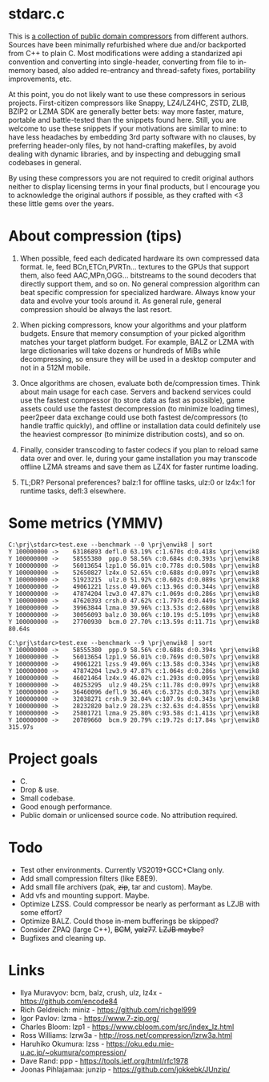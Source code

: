 # stdarc.c

This is [a collection of public domain compressors](src) from different authors. Sources have been minimally refurbished where due and/or backported from C++ to plain C. Most modifications were adding a standarized api convention and converting into single-header, converting from file to in-memory based, also added re-entrancy and thread-safety fixes, portability improvements, etc.

At this point, you do not likely want to use these compressors in serious projects. First-citizen compressors like Snappy, LZ4/LZ4HC, ZSTD, ZLIB, BZIP2 or LZMA SDK are generally better bets: way more faster, mature, portable and battle-tested than the snippets found here. Still, you are welcome to use these snippets if your motivations are similar to mine: to have less headaches by embedding 3rd party software with no clauses, by preferring header-only files, by not hand-crafting makefiles, by avoid dealing with dynamic libraries, and by inspecting and debugging small codebases in general.

By using these compressors you are not required to credit original authors neither to display licensing terms in your final products, but I encourage you to acknowledge the original authors if possible, as they crafted with <3 these little gems over the years.

# About compression (tips)

1. When possible, feed each dedicated hardware its own compressed data format. Ie, feed BCn,ETCn,PVRTn... textures to the GPUs that support them, also feed AAC,MPn,OGG... bitstreams to the sound decoders that directly support them, and so on. No general compression algorithm can beat specific compression for specialized hardware. Always know your data and evolve your tools around it. As general rule, general compression should be always the last resort.

1. When picking compressors, know your algorithms and your platform budgets. Ensure that memory consumption of your picked algorithm matches your target platform budget. For example, BALZ or LZMA with large dictionaries will take dozens or hundreds of MiBs while decompressing, so ensure they will be used in a desktop computer and not in a 512M mobile.

1. Once algorithms are chosen, evaluate both de/compression times. Think about main usage for each case. Servers and backend services could use the fastest compressor (to store data as fast as possible), game assets could use the fastest decompression (to minimize loading times), peer2peer data exchange could use both fastest de/compressors (to handle traffic quickly), and offline or installation data could definitely use the heaviest compressor (to minimize distribution costs), and so on.

1. Finally, consider transcoding to faster codecs if you plan to reload same data over and over. Ie, during your game installation you may transcode offline LZMA streams and save them as LZ4X for faster runtime loading.

1. TL;DR? Personal preferences? balz:1 for offline tasks, ulz:0 or lz4x:1 for runtime tasks, defl:3 elsewhere.

# Some metrics (YMMV)

```
C:\prj\stdarc>test.exe --benchmark --0 \prj\enwik8 | sort
Y 100000000 ->    63186893 defl.0 63.19% c:1.670s d:0.418s \prj\enwik8
Y 100000000 ->    58555380  ppp.0 58.56% c:0.684s d:0.393s \prj\enwik8
Y 100000000 ->    56013654 lzp1.0 56.01% c:0.778s d:0.508s \prj\enwik8
Y 100000000 ->    52650827 lz4x.0 52.65% c:0.688s d:0.097s \prj\enwik8
Y 100000000 ->    51923215  ulz.0 51.92% c:0.602s d:0.089s \prj\enwik8
Y 100000000 ->    49061221 lzss.0 49.06% c:13.96s d:0.344s \prj\enwik8
Y 100000000 ->    47874204 lzw3.0 47.87% c:1.069s d:0.286s \prj\enwik8
Y 100000000 ->    47620393 crsh.0 47.62% c:1.797s d:0.449s \prj\enwik8
Y 100000000 ->    39963844 lzma.0 39.96% c:13.53s d:2.680s \prj\enwik8
Y 100000000 ->    30056093 balz.0 30.06% c:10.19s d:5.109s \prj\enwik8
Y 100000000 ->    27700930  bcm.0 27.70% c:13.59s d:11.71s \prj\enwik8
80.64s
```

```
C:\prj\stdarc>test.exe --benchmark --9 \prj\enwik8 | sort
Y 100000000 ->    58555380  ppp.9 58.56% c:0.688s d:0.394s \prj\enwik8
Y 100000000 ->    56013654 lzp1.9 56.01% c:0.769s d:0.507s \prj\enwik8
Y 100000000 ->    49061221 lzss.9 49.06% c:13.58s d:0.334s \prj\enwik8
Y 100000000 ->    47874204 lzw3.9 47.87% c:1.064s d:0.286s \prj\enwik8
Y 100000000 ->    46021464 lz4x.9 46.02% c:1.293s d:0.095s \prj\enwik8
Y 100000000 ->    40253295  ulz.9 40.25% c:11.78s d:0.097s \prj\enwik8
Y 100000000 ->    36460096 defl.9 36.46% c:6.372s d:0.387s \prj\enwik8
Y 100000000 ->    32038271 crsh.9 32.04% c:107.9s d:0.343s \prj\enwik8
Y 100000000 ->    28232820 balz.9 28.23% c:32.63s d:4.855s \prj\enwik8
Y 100000000 ->    25801721 lzma.9 25.80% c:93.58s d:1.413s \prj\enwik8
Y 100000000 ->    20789660  bcm.9 20.79% c:19.72s d:17.84s \prj\enwik8
315.97s
```

# Project goals
- C.
- Drop & use.
- Small codebase.
- Good enough performance.
- Public domain or unlicensed source code. No attribution required.

# Todo
- Test other environments. Currently VS2019+GCC+Clang only.
- Add small compression filters (like E8E9).
- Add small file archivers (pak, ~~zip~~, tar and custom). Maybe.
- Add vfs and mounting support. Maybe.
- Optimize LZSS. Could compressor be nearly as performant as LZJB with some effort?
- Optimize BALZ. Could those in-mem bufferings be skipped?
- Consider ZPAQ (large C++), ~~BCM~~, ~~yalz77~~. ~~LZJB maybe?~~
- Bugfixes and cleaning up.

# Links
- Ilya Muravyov: bcm, balz, crush, ulz, lz4x - https://github.com/encode84
- Rich Geldreich: miniz - https://github.com/richgel999
- Igor Pavlov: lzma - https://www.7-zip.org/
- Charles Bloom: lzp1 - https://www.cbloom.com/src/index_lz.html
- Ross Williams: lzrw3a - http://ross.net/compression/lzrw3a.html
- Haruhiko Okumura: lzss - https://oku.edu.mie-u.ac.jp/~okumura/compression/
- Dave Rand: ppp - https://tools.ietf.org/html/rfc1978
- Joonas Pihlajamaa: junzip - https://github.com/jokkebk/JUnzip/

